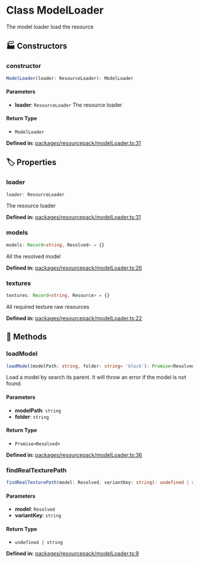 # Class ModelLoader

The model loader load the resource
## 🏭 Constructors

### constructor

```ts
ModelLoader(loader: ResourceLoader): ModelLoader
```

#### Parameters

- **loader**: `ResourceLoader`
The resource loader
#### Return Type

- `ModelLoader`

<p style="font-size: 14px; color: var(--vp-c-text-2)">
<strong>Defined in:</strong> <a href="https://github.com/voxelum/minecraft-launcher-core-node/blob/master/packages/resourcepack/modelLoader.ts#L31" target="_blank" rel="noreferrer">packages/resourcepack/modelLoader.ts:31</a>
</p>


## 🏷️ Properties

### loader <Badge type="tip" text="readonly" />

```ts
loader: ResourceLoader
```
The resource loader
<p style="font-size: 14px; color: var(--vp-c-text-2)">
<strong>Defined in:</strong> <a href="https://github.com/voxelum/minecraft-launcher-core-node/blob/master/packages/resourcepack/modelLoader.ts#L31" target="_blank" rel="noreferrer">packages/resourcepack/modelLoader.ts:31</a>
</p>


### models <Badge type="tip" text="readonly" />

```ts
models: Record<string, Resolved> = {}
```
All the resolved model
<p style="font-size: 14px; color: var(--vp-c-text-2)">
<strong>Defined in:</strong> <a href="https://github.com/voxelum/minecraft-launcher-core-node/blob/master/packages/resourcepack/modelLoader.ts#L26" target="_blank" rel="noreferrer">packages/resourcepack/modelLoader.ts:26</a>
</p>


### textures <Badge type="tip" text="readonly" />

```ts
textures: Record<string, Resource> = {}
```
All required texture raw resources
<p style="font-size: 14px; color: var(--vp-c-text-2)">
<strong>Defined in:</strong> <a href="https://github.com/voxelum/minecraft-launcher-core-node/blob/master/packages/resourcepack/modelLoader.ts#L22" target="_blank" rel="noreferrer">packages/resourcepack/modelLoader.ts:22</a>
</p>


## 🔧 Methods

### loadModel

```ts
loadModel(modelPath: string, folder: string= 'block'): Promise<Resolved>
```
Load a model by search its parent. It will throw an error if the model is not found.
#### Parameters

- **modelPath**: `string`
- **folder**: `string`
#### Return Type

- `Promise<Resolved>`

<p style="font-size: 14px; color: var(--vp-c-text-2)">
<strong>Defined in:</strong> <a href="https://github.com/voxelum/minecraft-launcher-core-node/blob/master/packages/resourcepack/modelLoader.ts#L36" target="_blank" rel="noreferrer">packages/resourcepack/modelLoader.ts:36</a>
</p>


### findRealTexturePath <Badge type="warning" text="static" />

```ts
findRealTexturePath(model: Resolved, variantKey: string): undefined | string
```
#### Parameters

- **model**: `Resolved`
- **variantKey**: `string`
#### Return Type

- `undefined | string`

<p style="font-size: 14px; color: var(--vp-c-text-2)">
<strong>Defined in:</strong> <a href="https://github.com/voxelum/minecraft-launcher-core-node/blob/master/packages/resourcepack/modelLoader.ts#L9" target="_blank" rel="noreferrer">packages/resourcepack/modelLoader.ts:9</a>
</p>


